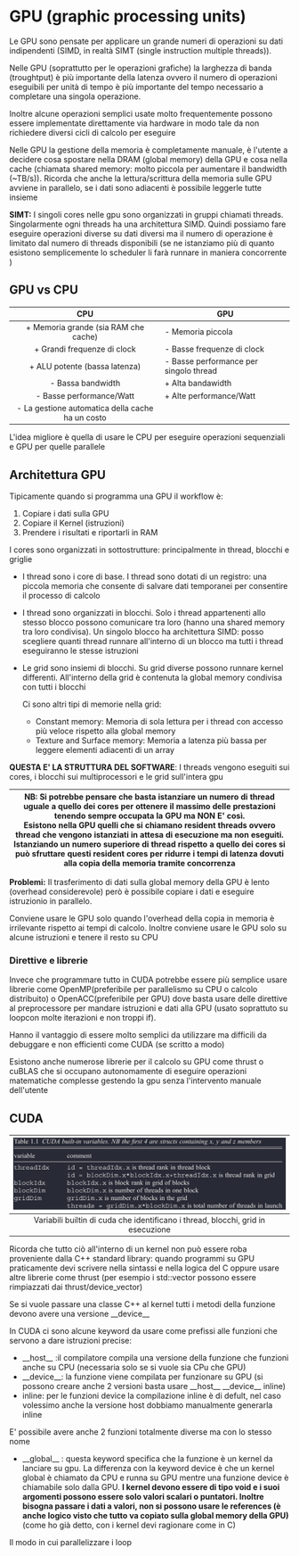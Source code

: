 # GPU (graphic processing units)

Le GPU sono pensate per applicare un grande numeri di operazioni su dati indipendenti (SIMD, in realtà SIMT (single instruction multiple threads)).

Nelle GPU (soprattutto per le operazioni grafiche) la larghezza di banda (troughtput) è più importante della latenza ovvero il numero di operazioni eseguibili per unità di tempo è più importante del tempo necessario a completare una singola operazione.

Inoltre alcune operazioni semplici usate molto frequentemente possono essere implementate direttamente via hardware in modo tale da non richiedere diversi cicli di calcolo per eseguire

Nelle GPU la gestione della memoria è completamente manuale, è l'utente a decidere cosa spostare nella DRAM (global memory) della GPU e cosa nella cache (chiamata shared memory: molto piccola per aumentare il bandwidth (~TB/s)).
Ricorda che anche la lettura/scrittura della memoria sulle GPU avviene in parallelo, se i dati sono adiacenti è possibile leggerle tutte insieme

**SIMT:** I singoli cores nelle gpu sono organizzati in gruppi chiamati threads. Singolarmente ogni threads ha una architettura SIMD. Quindi possiamo fare eseguire operazioni diverse su dati diversi ma il numero di operazione è limitato dal numero di threads disponibili (se ne istanziamo più di quanto esistono semplicemente lo scheduler li farà runnare in maniera concorrente ) 

## GPU vs CPU

|                       CPU                        | GPU                                    |
| :----------------------------------------------: | -------------------------------------- |
|       + Memoria grande (sia RAM che cache)       | - Memoria piccola                      |
|           + Grandi frequenze di clock            | - Basse frequenze di clock             |
|          + ALU potente (bassa latenza)           | - Basse performance per singolo thread |
|                - Bassa bandwidth                 | + Alta bandawidth                      |
|             - Basse performance/Watt             | + Alte performance/Watt                |
| - La gestione automatica della cache ha un costo |                                        |

L'idea migliore è quella di usare le CPU per eseguire operazioni sequenziali e GPU per quelle parallele

## Architettura GPU

Tipicamente quando si programma una GPU il workflow è:

1. Copiare i dati sulla GPU
2. Copiare il Kernel (istruzioni)
3. Prendere i risultati e riportarli in RAM

I cores sono organizzati in sottostrutture: principalmente in thread, blocchi e griglie

- I thread sono i core di base. I thread sono dotati di un registro: una piccola memoria che consente di  salvare dati temporanei per consentire il processo di calcolo

- I thread sono organizzati in blocchi. Solo i thread appartenenti allo stesso blocco possono comunicare tra loro (hanno una shared memory tra loro condivisa). Un singolo blocco ha architettura SIMD: posso scegliere quanti thread runnare all'interno di un blocco ma tutti i thread eseguiranno le stesse istruzioni

- Le grid sono insiemi di blocchi. Su grid diverse possono runnare kernel differenti. All'interno della grid è contenuta la global memory condivisa con tutti i blocchi

  Ci sono altri tipi di memorie nella grid:

  - Constant memory: Memoria di sola lettura per i thread con accesso più veloce rispetto alla global memory
  - Texture and Surface memory: Memoria a latenza più bassa per leggere elementi adiacenti di un array

**QUESTA E' LA STRUTTURA DEL SOFTWARE**: I threads vengono eseguiti sui cores, i blocchi sui multiprocessori e le grid sull'intera gpu

| **NB:** Si potrebbe pensare che basta istanziare un numero di thread uguale a quello dei cores per ottenere il massimo delle prestazioni tenendo sempre occupata la GPU ma NON E' così.<br />Esistono nella GPU quelli che si chiamano resident threads ovvero thread che vengono istanziati in attesa di esecuzione ma non eseguiti. Istanziando un numero superiore di thread rispetto a quello dei cores si può sfruttare questi resident cores per ridurre i tempi di latenza dovuti alla copia della memoria tramite concorrenza |
| ------------------------------------------------------------ |

**Problemi:** Il trasferimento di dati sulla global memory della GPU è lento (overhead considerevole) però è possibile copiare i dati e eseguire istruzionio in parallelo.

Conviene usare le GPU solo quando l'overhead della copia in memoria è irrilevante rispetto ai tempi di calcolo. Inoltre conviene usare le GPU solo su alcune istruzioni e tenere il resto su CPU

### Direttive e librerie

Invece che programmare tutto in CUDA potrebbe essere più semplice usare librerie come OpenMP(preferibile per parallelismo su CPU o calcolo distribuito) o OpenACC(preferibile per GPU) dove basta usare delle direttive al preprocessore per mandare istruzioni e dati alla GPU (usato soprattuto su loopcon molte iterazioni e non troppi if). 

Hanno il vantaggio di essere molto semplici da utilizzare ma difficili da debuggare e non efficienti come CUDA (se scritto a modo)

Esistono anche numerose librerie per il calcolo su GPU come thrust o cuBLAS che si occupano autonomamente di eseguire operazioni matematiche complesse gestendo la gpu senza l'intervento manuale dell'utente

## CUDA

| ![image-20220520225730969](images/GPU/image-20220520225730969.png) |
| :----------------------------------------------------------: |
| Variabili builtin di cuda che identificano i thread, blocchi, grid in esecuzione |

Ricorda che tutto ciò all'interno di un kernel non può essere roba proveniente dalla C++ standard library: quando programmi su GPU praticamente devi scrivere nella sintassi e nella logica del C oppure usare altre librerie come thrust (per esempio i std::vector possono essere rimpiazzati dai thrust/device_vector)

Se si vuole passare una classe C++ al kernel tutti i metodi della funzione devono avere una versione \_\_device\_\_

In CUDA ci sono alcune keyword da usare come prefissi alle funzioni che servono a dare istruzioni precise:

- \_\_host\_\_ :il compilatore compila una versione della funzione che funzioni anche su CPU  (necessaria solo se si vuole sia CPu che GPU)
- \_\_device\_\_: la funzione viene compilata per funzionare su GPU (si possono creare anche 2 versioni basta usare \_\_host\_\_  \_\_device\_\_ inline)
- inline: per le funzioni device la compilazione inline è di defult, nel caso volessimo anche la versione host dobbiamo manualmente generarla inline

E' possibile avere anche 2 funzioni totalmente diverse ma con lo stesso nome

- \_\_global\_\_ : questa keyword specifica che la funzione è un kernel da lanciare su gpu. La differenza con la keyword device è che un kernel global è chiamato da CPU e runna su GPU mentre una funzione device è chiamabile solo dalla GPU.
  **I kernel devono essere di tipo void e i suoi argomenti possono essere solo valori scalari o puntatori. Inoltre bisogna passare i dati a valori, non si possono usare le references (è anche logico visto che tutto va copiato sulla global memory della GPU)** (come ho già detto, con i kernel devi ragionare come in C)

Il modo in cui parallelizzare i loop